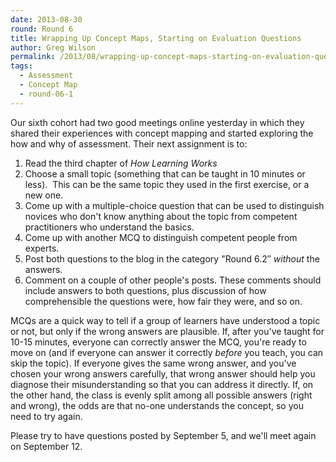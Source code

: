 ```yaml
---
date: 2013-08-30
round: Round 6
title: Wrapping Up Concept Maps, Starting on Evaluation Questions
author: Greg Wilson
permalink: /2013/08/wrapping-up-concept-maps-starting-on-evaluation-questions/
tags:
  - Assessment
  - Concept Map
  - round-06-1
---
```

Our sixth cohort had two good meetings online yesterday in which they shared their experiences with concept mapping and started exploring the how and why of assessment. Their next assignment is to:

1.  Read the third chapter of *How Learning Works*
2.  Choose a small topic (something that can be taught in 10 minutes or less).  This can be the same topic they used in the first exercise, or a new one.
3.  Come up with a multiple-choice question that can be used to distinguish novices who don't know anything about the topic from competent practitioners who understand the basics.
4.  Come up with another MCQ to distinguish competent people from experts.
5.  Post both questions to the blog in the category "Round 6.2&#8243; *without* the answers.
6.  Comment on a couple of other people's posts. These comments should include answers to both questions, plus discussion of how comprehensible the questions were, how fair they were, and so on.

MCQs are a quick way to tell if a group of learners have understood a topic or not, but only if the wrong answers are plausible. If, after you've taught for 10-15 minutes, everyone can correctly answer the MCQ, you're ready to move on (and if everyone can answer it correctly *before* you teach, you can skip the topic). If everyone gives the same wrong answer, and you've chosen your wrong answers carefully, that wrong answer should help you diagnose their misunderstanding so that you can address it directly. If, on the other hand, the class is evenly split among all possible answers (right and wrong), the odds are that no-one understands the concept, so you need to try again.

Please try to have questions posted by September 5, and we'll meet again on September 12.
